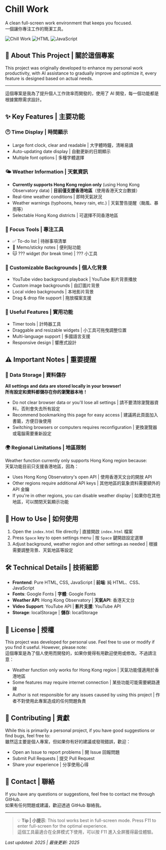 # Chill Work

A clean full-screen work environment that keeps you focused.  
一個讓你專注工作的簡潔工具。

![Chill Work](https://img.shields.io/badge/Status-Active-brightgreen) ![HTML](https://img.shields.io/badge/HTML-CSS-blue) ![JavaScript](https://img.shields.io/badge/JavaScript-Vanilla-yellow)

## 📝 About This Project | 關於這個專案

This project was originally developed to enhance my personal work productivity, with AI assistance to gradually improve and optimize it, every feature is designed based on actual needs.

---

這個專案是我為了提升個人工作效率而開發的，使用了 AI 開發，每一個功能都是根據實際需求設計。

## ✨ Key Features | 主要功能

### 🕐 Time Display | 時間顯示
- Large font clock, clear and readable | 大字體時鐘，清晰易讀
- Auto-updating date display | 自動更新的日期顯示
- Multiple font options | 多種字體選擇

### 🌤️ Weather Information | 天氣資訊
- **Currently supports Hong Kong region only** (using Hong Kong Observatory data) | **目前僅支援香港地區**（使用香港天文台數據）
- Real-time weather conditions | 即時天氣狀況
- Weather warnings (typhoons, heavy rain, etc.) | 天氣警告提醒（颱風、暴雨等）
- Selectable Hong Kong districts | 可選擇不同香港地區

### 🎯 Focus Tools | 專注工具
- ✅ To-do list | 待辦事項清單
- 📝 Memo/sticky notes | 便利貼功能
- 🐱 ??? widget (for break time) | ??? 小工具

### 🎨 Customizable Backgrounds | 個人化背景
- YouTube video background playback | YouTube 影片背景播放
- Custom image backgrounds | 自訂圖片背景
- Local video backgrounds | 本地影片背景
- Drag & drop file support | 拖放檔案支援

### 🔧 Useful Features | 實用功能
- Timer tools | 計時器工具
- Draggable and resizable widgets | 小工具可拖曳調整位置
- Multi-language support | 多國語言支援
- Responsive design | 響應式設計

## ⚠️ Important Notes | 重要提醒

### 📱 Data Storage | 資料儲存
**All settings and data are stored locally in your browser!**  
**所有設定和資料都儲存在你的瀏覽器本地！**

- Do not clear browser data or you'll lose all settings | 請不要清除瀏覽器資料，否則會失去所有設定
- Recommend bookmarking this page for easy access | 建議將此頁面加入書籤，方便日後使用
- Switching browsers or computers requires reconfiguration | 更換瀏覽器或電腦需要重新設定

### 🌍 Regional Limitations | 地區限制
Weather function currently only supports Hong Kong region because:  
天氣功能目前只支援香港地區，因為：

- Uses Hong Kong Observatory's open API | 使用香港天文台的開放 API
- Other regions require additional API keys | 其他地區的氣象資料需要額外的 API 金鑰
- If you're in other regions, you can disable weather display | 如果你在其他地區，可以關閉天氣顯示功能

## 🚀 How to Use | 如何使用

1. Open the `index.html` file directly | 直接開啟 `index.html` 檔案
2. Press `Space` key to open settings menu | 按 `Space` 鍵開啟設定選單
3. Adjust background, weather region and other settings as needed | 根據需要調整背景、天氣地區等設定

## 🛠️ Technical Details | 技術細節

- **Frontend**: Pure HTML, CSS, JavaScript | **前端**: 純 HTML、CSS、JavaScript
- **Fonts**: Google Fonts | **字體**: Google Fonts
- **Weather API**: Hong Kong Observatory | **天氣API**: 香港天文台
- **Video Support**: YouTube API | **影片支援**: YouTube API
- **Storage**: localStorage | **儲存**: localStorage

## 📄 License | 授權

This project was developed for personal use. Feel free to use or modify if you find it useful. However, please note:  
這個專案是為了個人使用而開發的，如果你覺得有用歡迎使用或修改。不過請注意：

- Weather function only works for Hong Kong region | 天氣功能僅適用於香港地區
- Some features may require internet connection | 某些功能可能需要網路連線
- Author is not responsible for any issues caused by using this project | 作者不對使用此專案造成的任何問題負責

## 🤝 Contributing | 貢獻

While this is primarily a personal project, if you have good suggestions or find bugs, feel free to:  
雖然這主要是個人專案，但如果你有好的建議或發現錯誤，歡迎：

- Open an Issue to report problems | 開 Issue 回報問題
- Submit Pull Requests | 提交 Pull Request
- Share your experience | 分享使用心得

## 📧 Contact | 聯絡

If you have any questions or suggestions, feel free to contact me through GitHub.  
如果有任何問題或建議，歡迎透過 GitHub 聯絡我。

---

> 💡 **Tip | 小提示**: This tool works best in full-screen mode. Press F11 to enter full-screen for the optimal experience.  
> 這個工具最適合在全屏模式下使用，可以按 F11 進入全屏獲得最佳體驗。

*Last updated: 2025 | 最後更新: 2025* 
